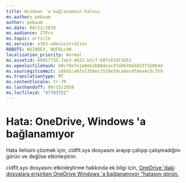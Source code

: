 ```yaml
---
title: Windows 'a bağlanamaın hatası
ms.author: pebaum
author: pebaum
ms.date: 04/21/2020
ms.audience: ITPro
ms.topic: article
ms.service: o365-administration
ROBOTS: NOINDEX, NOFOLLOW
localization_priority: Normal
ms.assetid: 69957735-7ae3-4622-b3cf-607c816f3651
ms.openlocfilehash: b0cf0e7e1a8eb3b80deac47a9639ddd23f1b864d
ms.sourcegitcommit: c6692ce0fa1358ec3529e59ca0ecdfdea4cdc759
ms.translationtype: MT
ms.contentlocale: tr-TR
ms.lasthandoff: 09/15/2020
ms.locfileid: "47783751"
---
```

# <a name="error-onedrive-cannot-connect-to-windows"></a>Hata: OneDrive, Windows 'a bağlanamıyor

Hata iletisini çözmek için, cldflt.sys dosyasını arayıp çalışıp çalışmadığını görün ve değilse etkinleştirin. 
  
cldflt.sys dosyasını etkinleştirme hakkında ek bilgi için, [OneDrive 'daki dosyalara erişirken OneDrive Windows 'a bağlanamıyor "hatasını görün.](https://go.microsoft.com/fwlink/?Linkid=2031032)
  

